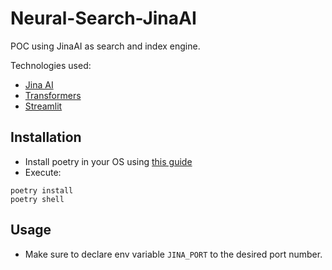 
# Neural-Search-JinaAI

POC using JinaAI as search and index engine.

Technologies used:

* [Jina AI](https://jina.ai/)
* [Transformers](https://huggingface.co/)
* [Streamlit](https://streamlit.io/)


## Installation

* Install poetry in your OS using [this guide](https://python-poetry.org/docs/)
* Execute:

```shell
poetry install
poetry shell
```

## Usage

* Make sure to declare env variable `JINA_PORT` to the desired port number.